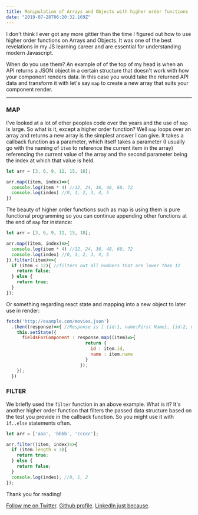 ```yaml
---
title: Manipulation of Arrays and Objects with higher order functions [UNFINISHED]
date: "2019-07-28T06:20:32.169Z"
---
```


I don't think I ever got any more gittier than the time I figured out how to use higher order functions on Arrays and Objects. It was one of the best revelations in my JS learning career and are essential for understanding modern Javascript.

When do you use them? An example of of the top of my head is when an API returns a JSON object in a certain structure that doesn't work with how your component renders data. In this case you would take the returned API data and transform it with let's say `map` to create a new array that suits your component render.

---

### MAP ###

I've looked at a lot of other peoples code over the years and the use of `map` is large. So what is it, except a higher order function? Well `map` loops over an array and returns a new array is the simplest answer I can give. It takes a callback function as a parameter, which itself takes a parameter (I usually go with the naming of `item` to reference the current item in the array) referencing the current value of the array and the second parameter being the index at which that value is held.

```javascript
let arr = [3, 6, 9, 12, 15, 18];

arr.map((item, index)=>{
  console.log(item * 4) //12, 24, 36, 48, 60, 72
  console.log(index) //0, 1, 2, 3, 4, 5
})
```

The beauty of higher order functions such as map is using them is pure functional programming so you can continue appending other functions at the end of `map` for instance:

```javascript
let arr = [3, 6, 9, 12, 15, 18];

arr.map((item, index)=>{
  console.log(item * 4) //12, 24, 36, 48, 60, 72
  console.log(index) //0, 1, 2, 3, 4, 5
}).filter((item)=>{
  if (item < 12){ //filters out all numbers that are lower than 12
    return false;
  } else {
    return true;
  }
});
```

Or something regarding react state and mapping into a new object to later use in render:
```javascript
fetch('http://example.com/movies.json')
  .then((response)=>{ //Response is [ {id:1, name:First Name}, {id:2, name:Second Name}, {id:3, name:Third Name} ]
    this.setState({
      fieldsForComponent : response.map((item)=>{
                              return {
                                id : item.id,
                                name : item.name
                              }
                            });
    });
  })
```

### FILTER ###

We briefly used the `filter` function in an above example. What is it? It's another higher order function that filters the passed data structure based on the test you provide in the callback function. So you might use it with `if..else` statements often.

```javascript
let arr = ['aaa', 'bbbb', 'ccccc'];

arr.filter((item, index)=>{
  if (item.length < 3){
    return true;
  } else {
    return false;
  }
  console.log(index); //0, 1, 2
});
```

Thank you for reading!

[Follow me on Twitter](https://twitter.com/zasuh_).
[Github profile](https://github.com/zasuh).
[LinkedIn just because](https://www.linkedin.com/in/zasuhadolnik/).
